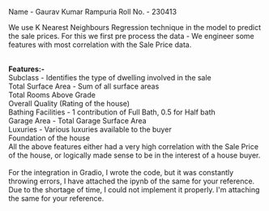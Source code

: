 Name - Gaurav Kumar Rampuria
Roll No. - 230413

We use K Nearest Neighbours Regression technique in the model to predict the sale prices. For this we first pre process the data - We engineer some features with most correlation with the Sale Price data.

<br>**Features:-** 
<br>Subclass - Identifies the type of dwelling involved in the sale
<br>Total Surface Area - Sum of all surface areas
<br>Total Rooms Above Grade
<br>Overall Quality (Rating of the house)
<br>Bathing Facilities - 1 contribution of Full Bath, 0.5 for Half bath
<br>Garage Area - Total Garage Surface Area
<br>Luxuries - Various luxuries available to the buyer
<br>Foundation of the house
<br>All the above features either had a very high correlation with the Sale Price of the house, or logically made sense to be in the interest of a house buyer.
<br><br> For the integration in Gradio, I wrote the code, but it was constantly throwing errors, I have attached the ipynb of the same for your reference. Due to the shortage of time, I could not implement it properly. I'm attaching the same for your reference.

